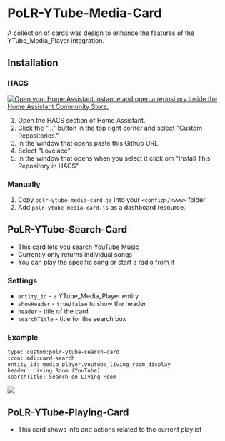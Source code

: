 # PoLR-YTube-Media-Card

A collection of cards was design to enhance the features of the YTube_Media_Player integration.

## Installation

### HACS

[![Open your Home Assistant instance and open a repository inside the Home Assistant Community Store.](https://my.home-assistant.io/badges/hacs_repository.svg)](https://my.home-assistant.io/redirect/hacs_repository/?repository=polr-ytube-media-card&category=Lovelace&owner=pathofleastresistor)

1. Open the HACS section of Home Assistant.
2. Click the "..." button in the top right corner and select "Custom Repositories."
3. In the window that opens paste this Github URL.
4. Select "Lovelace"
5. In the window that opens when you select it click om "Install This Repository in HACS"

### Manually

1. Copy `polr-ytube-media-card.js` into your `<config>/<www>` folder
2. Add `polr-ytube-media-card.js` as a dashboard resource.

## PoLR-YTube-Search-Card

-   This card lets you search YouTube Music
-   Currently only returns individual songs
-   You can play the specific song or start a radio from it

### Settings

-   `entity_id` - a YTube_Media_Player entity
-   `showHeader` - `true`/`false` to show the header
-   `header` - title of the card
-   `searchTitle` - title for the search box

### Example

```
type: custom:polr-ytube-search-card
icon: mdi:card-search
entity_id: media_player.youtube_living_room_display
header: Living Room (YouTube)
searchTitle: Search on Living Room
```

![](image.png)

## PoLR-YTube-Playing-Card

-   This card shows info and actions related to the current playlist
